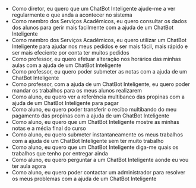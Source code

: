 - Como diretor, eu quero que um ChatBot Inteligente ajude-me a ver regularmente o que anda a acontecer no sistema
- Como membro dos Serviços Acadêmicos, eu quero consultar os dados dos alunos para gerir mais facilmente com a ajuda de um ChatBot Inteligente
- Como membro dos Serviços Acadêmicos, eu quero utilizar um ChatBot Inteligente para ajudar nos meus pedidos e ser mais fácil, mais rápido e ser mais efeciente por conta ter muitos pedidos
- Como professor, eu quero efetuar alteração nos horários das minhas aulas com a ajuda de um ChatBot Inteligente
- Como professor, eu quero poder submeter as notas com a ajuda de um ChatBot Inteligente
- Como professor, com a ajuda de um ChatBot Inteligente, eu quero poder mandar os trabalhos para os meus alunos realizarem
- Como aluno, eu quero ver a referência multibanco das propinas com a ajuda de um ChatBot Inteligente para pagar
- Como aluno, eu quero poder transferir o recibo multibando do meu pagamento das propinas com a ajuda de um ChatBot Inteligente
- Como aluno, eu quero que um ChatBot Inteligente mostre as minhas notas e a média final do curso
- Como aluno, eu quero submeter instantaneamente os meus trabalhos com a ajuda de um ChatBot Inteligente sem ter muito trabalho
- Como aluno, eu quero que um ChatBot Inteligente diga-me quais os trabalhos que tenho por entregar ainda
- Como aluno, eu quero perguntar a um ChatBot Inteligente aonde eu vou ter aula agora
- Como aluno, eu quero poder contactar um administrador para resolver os meus problemas com a ajuda de um ChatBot Inteligente

